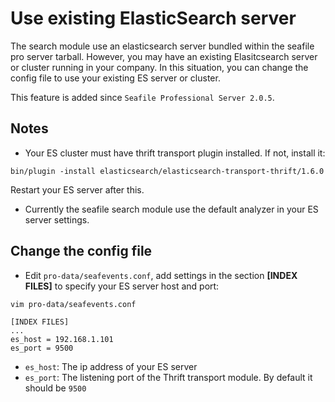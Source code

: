 # Use existing ElasticSearch server
The search module use an elasticsearch server bundled within the seafile pro server tarball. However, you may have an existing Elasitcsearch server or cluster running in your company. In this situation, you can change the config file to use your existing ES server or cluster.

This feature is added since `Seafile Professional Server 2.0.5`.

## Notes

- Your ES cluster must have thrift transport plugin installed. If not, install it:

```
bin/plugin -install elasticsearch/elasticsearch-transport-thrift/1.6.0
```

Restart your ES server after this.

- Currently the seafile search module use the default analyzer in your ES server settings. 


## Change the config file

- Edit `pro-data/seafevents.conf`, add settings in the section **[INDEX FILES]** to specify your ES server host and port:

```
vim pro-data/seafevents.conf
```

```
[INDEX FILES]
...
es_host = 192.168.1.101
es_port = 9500
```

- `es_host`: The ip address of your ES server
- `es_port`: The listening port of the Thrift transport module. By default it should be `9500`
